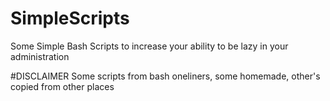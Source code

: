 # SimpleScripts
Some Simple Bash Scripts to increase your ability to be lazy in your administration

#DISCLAIMER
Some scripts from bash oneliners, some homemade, other's copied from other places
